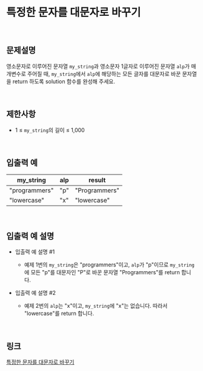# 특정한 문자를 대문자로 바꾸기

<br>

## 문제설명
영소문자로 이루어진 문자열 `my_string`과 영소문자 1글자로 이루어진 문자열 `alp`가 매개변수로 주어질 때, `my_string`에서 `alp`에 해당하는 모든 글자를 대문자로 바꾼 문자열을 return 하도록 solution 함수를 완성해 주세요.

<br>

## 제한사항
- 1 ≤ `my_string`의 길이 ≤ 1,000

<br>

## 입출력 예
| my_string | alp | result |
|---|---|---|
| "programmers" | "p" | "Programmers" |
| "lowercase" | "x" | "lowercase" |

<br>

## 입출력 예 설명
- 입출력 예 설명 #1
    - 예제 1번의 `my_string`은 "programmers"이고, `alp`가 "p"이므로 `my_string`에 모든 "p"를 대문자인 "P"로 바꾼 문자열 "Programmers"를 return 합니다.

- 입출력 예 설명 #2
    - 예제 2번의 `alp`는 "x"이고, `my_string`에 "x"는 없습니다. 따라서 "lowercase"를 return 합니다.

<br>

## 링크
[특정한 문자를 대문자로 바꾸기](https://school.programmers.co.kr/learn/courses/30/lessons/181873)
